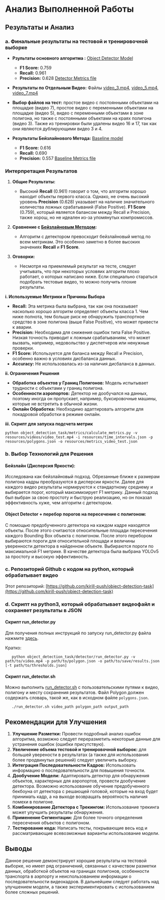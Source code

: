# Анализ Выполненной Работы

## Результаты и Анализ

### a. Финальные результаты на тестовой и тренировочной выборке

- **Рзультаты основного алгоритма :**
  [Object Detector Model](#object-detector-+-перебор-порогов-на-пересечение-с-полигоном:)
  - **F1 Score:** 0.759
  - **Recall:** 0.961
  - **Precision:** 0.628
  [Detector Metrics file](resources/detector_metrics_test.json)

- **Результаты по Отдельным Видео:**
  Файлы [video_3.mp4](resources/video_3_metrics.json), [video_5.mp4](resources/video_5_metrics.json), [video_7.mp4](resources/video_7_metrics.json)

- **Выбор файлов на тест:** простое видео с постоянными объектами на площадке (видео 7), простое видео с переменными объектами на площадке (видео 5), видео с переменными объектами в зоне полигона, но также с постоянными объектами на краях полигона (видео 3). Также из тренировки были удалены видео 16 и 17, так как они являются дублирующими видео 3 и 4.

- **Результаты Бейзлайнового Метода:**
  [Baseline model](#Бейзлайн-(Дисперсия-Яркости):)
  - **F1 Score:** 0.616
  - **Recall:** 0.690
  - **Precision:** 0.557
  [Baseline Metrics file](resources/baseline_metrics_test.json)

### Интерпретация Результатов

1. **Общие Результаты:** 
   - Высокий **Recall** (0.961) говорит о том, что алгоритм хорошо находит объекты первого класса. Однако, не очень высокий уровень **Precision** (0.628) указывает на наличие значительного количества ложных срабатываний (False Positive). **F1 Score** (0.759), который является балансом между Recall и Precision, также хорош, но не идеален из-за упомянутых компромиссов.

2. **Сравнение с [Бейзлайновым Методом](#b-выбор-технологий-для-решения):** 
   - Алгоритм с детектором превосходит бейзлайновый метод по всем метрикам. Это особенно заметно в более высоких значениях **Recall** и **F1 Score**.

3. **Оговорки:**
   - Несмотря на приемлемый результат на тесте, следует учитывать, что при некоторых условяих алгоритм плохо работает, о которых написано ниже. Если специально стараться подобрать тестовые видео, то можно получить плохие результаты.

**i. Используемые Метрики и Причины Выбора**

- **Recall:** Эта метрика была выбрана, так как она показывает насколько хорошо алгоритм определяет объекты класса 1. Чем ниже полнота, тем больше риск не обнаружить транспортное средство в зоне полигона (выше False Positive), что может привести к аварии.
- **Precision:** Необходима для снижения ошибок типа False Positive. Низкая точность приводит к ложным срабатываниям, что может вызвать, например, недовольство у диспетчеров или ненужные проверки.
- **F1 Score:** Используется для баланса между Recall и Precision, особенно важно в условиях дисбаланса данных.
- **Accuracy:** Не использовалась из-за наличия дисбаланса в данных.

**ii. Ограничения Решения**

- **Обработка объектов у Границ Полигонов:** Модель испытывает трудности с объектами у границ полигона.
- **Особенности аэропортов:** Детектор не дообучался на данных, поэтому иногда он пропускает, например, буксировочные машины, которые не встретить в обычной жизни.
- **Онлайн Обработка:** Необходимо адаптировать алгоритм для покадровой обработки в режиме онлайн.

**iii. Скрипт для запуска подсчета метрик**

```
python object_detection_task/metrics/calculate_metrics.py -v resources/videos/video_test.mp4 -i resources/time_intervals.json -p resources/polygons.json -o resources/metrics_video_test.json
```

### b. Выбор Технологий для Решения

#### **Бейзлайн (Дисперсия Яркости):** 
Исследована как бейзлайновый подход. Обрезанные ближе к размерам полигона кадры преобразуются в дисперсии яркости. Далее для каждого видео результаты нормируются к стандартному среднему и выбирается порог, который максимизирует F1 метрику. Данный подход был выбран за свою простоту и быструю реализацию, но он показал эффективность хуже, чем алгоритм с детектором.
#### **Object Detector + перебор порогов на пересечение с полигоном:** 
С помощью предобученного детектора на каждом кадре находятся объекты. После этого считаются относительные площади пересечения каждого Bounding Box объекта с полигоном. После этого перебором выбираются пороги для относительной площади и величины уверенности детектора в найденном объекте. Выбираются пороги по максимальной F1 метрике. В качестве детектора была выбрана YOLOv5 за простоту и высокую эффективность.

### c. Репозиторий Github с кодом на python, который обрабатывает видео

Этот репозиторий: [https://github.com/kirill-push/object-detection-task](https://github.com/kirill-push/object-detection-task)

### d. Скрипт на python3, который обрабатывает видеофайл и сохраняет результаты в JSON

#### Скрипт run_detector.py

Для получения полных инструкций по запуску run_detector.py файла нажмите [здесь](README.md#Running-the-run_detector.py-Script).

Кратко:
```
   python object_detection_task/detector/run_detector.py -v path/to/video.mp4 -p path/to/polygon.json -o path/to/save/results.json [-t path/to/thresholds.json]
```

#### Скрипт run_detector.sh
Можно выполнить [run_detector.sh](run_detector.sh) с пользовательскими путями к видео, полигону и месту сохранения результатов.
Файл Polygon должен содержать словарь, такой же, как в исходном файле `polygons.json`.
```
   ./run_detector.sh video_path polygon_path output_path
```

## Рекомендации для Улучшения

1. **Улучшение Разметки:** Провести подробный анализ ошибок алгоритма, возможно следует переразметить некоторые данные для устранения ошибок (ошибки присутствую).
2. **Увеличение объема тестовой и тренировочной выборок:** для большей уверености в результатах (а также для использования более продвинутых решений) следует увеличить выборку.
3. **Интеграция Последовательности Кадров:** Использовать информацию о последовательности для повышения точности.
4. **Дообучение Модели:** Адаптировать детектор для обнаружения объектов, характерных для аэропортов, провести дообучение детектора. 
Возможно использование обучение предобученного бекбоуна от детектора с решающей головой, которые на вход будет принимать кадр, а на выходе возвращать вероятность наличия помехи в полигоне.
5. **Комбинирование Детектора с Трекингом:** Использование трекинга может улучшить результаты обнаружения.
6. **Применение Сегментации:** Для более точного определения пересечения объектов с полигоном.
7. **Тестирование кода:** Написать тесты, покрывающие весь код и рассматривающие всевозможные варианты использование модели.

## Выводы

Данное решение демонстрирует хорошие результаты на тестовой выборке, но имеет ряд ограничений, связанных с качеством разметки данных, обработкой объектов на границах полигонов, особенности транспорта в аэрпорту и неиспользованием информации о последовательности видеокадров. В дальнейшем следует работать над улучшением модели, а также экспериментировать с использованием более сложных решений.
